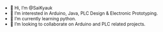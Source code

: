 - 👋 Hi, I’m @SaiKyauk
- 👀 I’m interested in Arduino, Java, PLC Design & Electronic Prototyping.
- 🌱 I’m currently learning python.
- 💞️ I’m looking to collaborate on Arduino and PLC related projects.

<!---
- 📫 How to reach me saikyaukmainkham98@gmail.com
SaiKyauk/SaiKyauk is a ✨ special ✨ repository because its `README.md` (this file) appears on your GitHub profile.
You can click the Preview link to take a look at your changes.
--->
